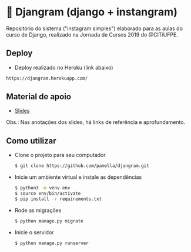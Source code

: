 # :rocket: Djangram (django + instangram)
Repositório do sistema ("instagram simples") elaborado para as aulas do curso de Django, realizado na Jornada de Cursos 2019 do @CITiUFPE.

## Deploy
* Deploy realizado no Heroku (link abaixo)
```bash
https://djangram.herokuapp.com/
```

## Material de apoio
* [Slides](https://docs.google.com/presentation/d/1sCEYy_X6CcBXsYG0vXJsIuFzy1n9NiflDpMIuDY2VVM/edit#slide=id.g5d9a19172a_0_0)

Obs.: Nas anotações dos slides, há links de referência e aprofundamento.

## Como utilizar
* Clone o projeto para seu computador
  ```bash
  $ git clone https://github.com/pamella/djangram.git
  ```
* Inicie um ambiente virtual e instale as dependências
  ```bash
  $ python3 -m venv env
  $ source env/bin/activate
  $ pip install -r requirements.txt
  ```
* Rode as migrações
  ```bash
  $ python manage.py migrate
  ```
* Inicie o servidor
  ```bash
  $ python manage.py runserver
  ```
